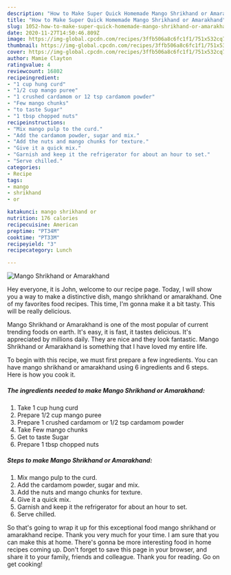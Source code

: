 ```yaml
---
description: "How to Make Super Quick Homemade Mango Shrikhand or Amarakhand"
title: "How to Make Super Quick Homemade Mango Shrikhand or Amarakhand"
slug: 1052-how-to-make-super-quick-homemade-mango-shrikhand-or-amarakhand
date: 2020-11-27T14:50:46.809Z
image: https://img-global.cpcdn.com/recipes/3ffb506a8c6fc1f1/751x532cq70/mango-shrikhand-or-amarakhand-recipe-main-photo.jpg
thumbnail: https://img-global.cpcdn.com/recipes/3ffb506a8c6fc1f1/751x532cq70/mango-shrikhand-or-amarakhand-recipe-main-photo.jpg
cover: https://img-global.cpcdn.com/recipes/3ffb506a8c6fc1f1/751x532cq70/mango-shrikhand-or-amarakhand-recipe-main-photo.jpg
author: Mamie Clayton
ratingvalue: 4
reviewcount: 16802
recipeingredient:
- "1 cup hung curd"
- "1/2 cup mango puree"
- "1 crushed cardamom or 12 tsp cardamom powder"
- "Few mango chunks"
- "to taste Sugar"
- "1 tbsp chopped nuts"
recipeinstructions:
- "Mix mango pulp to the curd."
- "Add the cardamom powder, sugar and mix."
- "Add the nuts and mango chunks for texture."
- "Give it a quick mix."
- "Garnish and keep it the refrigerator for about an hour to set."
- "Serve chilled."
categories:
- Recipe
tags:
- mango
- shrikhand
- or

katakunci: mango shrikhand or 
nutrition: 176 calories
recipecuisine: American
preptime: "PT34M"
cooktime: "PT33M"
recipeyield: "3"
recipecategory: Lunch

---
```



![Mango Shrikhand or Amarakhand](https://img-global.cpcdn.com/recipes/3ffb506a8c6fc1f1/751x532cq70/mango-shrikhand-or-amarakhand-recipe-main-photo.jpg)

Hey everyone, it is John, welcome to our recipe page. Today, I will show you a way to make a distinctive dish, mango shrikhand or amarakhand. One of my favorites food recipes. This time, I'm gonna make it a bit tasty. This will be really delicious.

Mango Shrikhand or Amarakhand is one of the most popular of current trending foods on earth. It's easy, it is fast, it tastes delicious. It's appreciated by millions daily. They are nice and they look fantastic. Mango Shrikhand or Amarakhand is something that I have loved my entire life.




To begin with this recipe, we must first prepare a few ingredients. You can have mango shrikhand or amarakhand using 6 ingredients and 6 steps. Here is how you cook it.

<!--inarticleads1-->

##### The ingredients needed to make Mango Shrikhand or Amarakhand:

1. Take 1 cup hung curd
1. Prepare 1/2 cup mango puree
1. Prepare 1 crushed cardamom or 1/2 tsp cardamom powder
1. Take Few mango chunks
1. Get to taste Sugar
1. Prepare 1 tbsp chopped nuts




<!--inarticleads2-->

##### Steps to make Mango Shrikhand or Amarakhand:

1. Mix mango pulp to the curd.
1. Add the cardamom powder, sugar and mix.
1. Add the nuts and mango chunks for texture.
1. Give it a quick mix.
1. Garnish and keep it the refrigerator for about an hour to set.
1. Serve chilled.




So that's going to wrap it up for this exceptional food mango shrikhand or amarakhand recipe. Thank you very much for your time. I am sure that you can make this at home. There's gonna be more interesting food in home recipes coming up. Don't forget to save this page in your browser, and share it to your family, friends and colleague. Thank you for reading. Go on get cooking!
